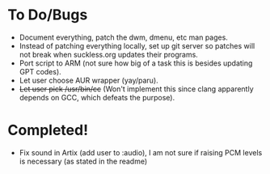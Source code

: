 # To Do/Bugs
* Document everything, patch the dwm, dmenu, etc man pages.
* Instead of patching everything locally, set up git server so patches will not break when suckless.org updates their programs.
* Port script to ARM (not sure how big of a task this is besides updating GPT codes).
* Let user choose AUR wrapper (yay/paru). 
* ~~Let user pick /usr/bin/cc~~ (Won't implement this since clang apparently depends on GCC, which defeats the purpose).

# Completed!
* Fix sound in Artix (add user to :audio), I am not sure if raising PCM levels is necessary (as stated in the readme)
